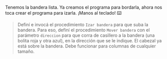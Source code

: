 <gs-attire attire-url="https://raw.githubusercontent.com/MumukiProject/mumuki-guia-gobstones-escuela-del-futuro-secundaria/master/assets/attires/config_1585944022913.json"></gs-attire>

Tenemos la bandera lista. Ya creamos el programa para bordarla, ahora nos toca crear el programa para izarla. ¡Manos al teclado! :keyboard:

> Definí e invocá el procedimiento `Izar bandera` para que suba la bandera. Para eso, definí el procedimiento `Mover bandera` con el parámetro `direccion` para que corra de casillero a la bandera (una bolita roja y otra azul), en la dirección que se le indique. El cabezal ya está sobre la bandera. Debe funcionar para columnas de cualquier tamaño.
